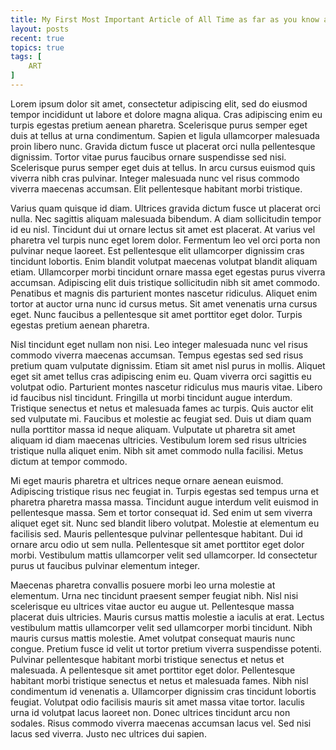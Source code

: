 ```yaml
---
title: My First Most Important Article of All Time as far as you know and you well should
layout: posts
recent: true
topics: true
tags: [
    ART
]   
---
```

Lorem ipsum dolor sit amet, consectetur adipiscing elit, sed do eiusmod tempor incididunt ut labore et dolore magna aliqua. Cras adipiscing enim eu turpis egestas pretium aenean pharetra. Scelerisque purus semper eget duis at tellus at urna condimentum. Sapien et ligula ullamcorper malesuada proin libero nunc. Gravida dictum fusce ut placerat orci nulla pellentesque dignissim. Tortor vitae purus faucibus ornare suspendisse sed nisi. Scelerisque purus semper eget duis at tellus. In arcu cursus euismod quis viverra nibh cras pulvinar. Integer malesuada nunc vel risus commodo viverra maecenas accumsan. Elit pellentesque habitant morbi tristique.

Varius quam quisque id diam. Ultrices gravida dictum fusce ut placerat orci nulla. Nec sagittis aliquam malesuada bibendum. A diam sollicitudin tempor id eu nisl. Tincidunt dui ut ornare lectus sit amet est placerat. At varius vel pharetra vel turpis nunc eget lorem dolor. Fermentum leo vel orci porta non pulvinar neque laoreet. Est pellentesque elit ullamcorper dignissim cras tincidunt lobortis. Enim blandit volutpat maecenas volutpat blandit aliquam etiam. Ullamcorper morbi tincidunt ornare massa eget egestas purus viverra accumsan. Adipiscing elit duis tristique sollicitudin nibh sit amet commodo. Penatibus et magnis dis parturient montes nascetur ridiculus. Aliquet enim tortor at auctor urna nunc id cursus metus. Sit amet venenatis urna cursus eget. Nunc faucibus a pellentesque sit amet porttitor eget dolor. Turpis egestas pretium aenean pharetra.

Nisl tincidunt eget nullam non nisi. Leo integer malesuada nunc vel risus commodo viverra maecenas accumsan. Tempus egestas sed sed risus pretium quam vulputate dignissim. Etiam sit amet nisl purus in mollis. Aliquet eget sit amet tellus cras adipiscing enim eu. Quam viverra orci sagittis eu volutpat odio. Parturient montes nascetur ridiculus mus mauris vitae. Libero id faucibus nisl tincidunt. Fringilla ut morbi tincidunt augue interdum. Tristique senectus et netus et malesuada fames ac turpis. Quis auctor elit sed vulputate mi. Faucibus et molestie ac feugiat sed. Duis ut diam quam nulla porttitor massa id neque aliquam. Vulputate ut pharetra sit amet aliquam id diam maecenas ultricies. Vestibulum lorem sed risus ultricies tristique nulla aliquet enim. Nibh sit amet commodo nulla facilisi. Metus dictum at tempor commodo.

Mi eget mauris pharetra et ultrices neque ornare aenean euismod. Adipiscing tristique risus nec feugiat in. Turpis egestas sed tempus urna et pharetra pharetra massa massa. Tincidunt augue interdum velit euismod in pellentesque massa. Sem et tortor consequat id. Sed enim ut sem viverra aliquet eget sit. Nunc sed blandit libero volutpat. Molestie at elementum eu facilisis sed. Mauris pellentesque pulvinar pellentesque habitant. Dui id ornare arcu odio ut sem nulla. Pellentesque sit amet porttitor eget dolor morbi. Vestibulum mattis ullamcorper velit sed ullamcorper. Id consectetur purus ut faucibus pulvinar elementum integer.

Maecenas pharetra convallis posuere morbi leo urna molestie at elementum. Urna nec tincidunt praesent semper feugiat nibh. Nisl nisi scelerisque eu ultrices vitae auctor eu augue ut. Pellentesque massa placerat duis ultricies. Mauris cursus mattis molestie a iaculis at erat. Lectus vestibulum mattis ullamcorper velit sed ullamcorper morbi tincidunt. Nibh mauris cursus mattis molestie. Amet volutpat consequat mauris nunc congue. Pretium fusce id velit ut tortor pretium viverra suspendisse potenti. Pulvinar pellentesque habitant morbi tristique senectus et netus et malesuada. A pellentesque sit amet porttitor eget dolor. Pellentesque habitant morbi tristique senectus et netus et malesuada fames. Nibh nisl condimentum id venenatis a. Ullamcorper dignissim cras tincidunt lobortis feugiat. Volutpat odio facilisis mauris sit amet massa vitae tortor. Iaculis urna id volutpat lacus laoreet non. Donec ultrices tincidunt arcu non sodales. Risus commodo viverra maecenas accumsan lacus vel. Sed nisi lacus sed viverra. Justo nec ultrices dui sapien.